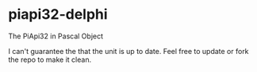 # piapi32-delphi
The PiApi32 in Pascal Object

I can't guarantee the that the unit is up to date. Feel free to update or fork the repo to make it clean.
